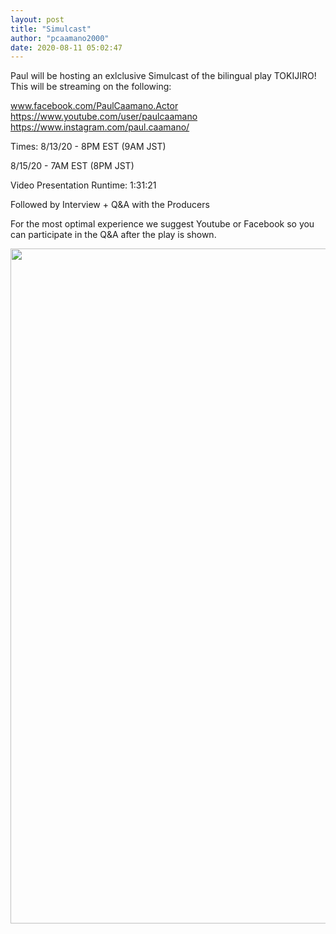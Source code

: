 ```yaml
---
layout: post
title: "Simulcast"
author: "pcaamano2000"
date: 2020-08-11 05:02:47
---
```

Paul will be hosting an exlclusive Simulcast of the bilingual play TOKIJIRO!
This will be streaming on the following:

www.facebook.com/PaulCaamano.Actor
https://www.youtube.com/user/paulcaamano
https://www.instagram.com/paul.caamano/

Times:
8/13/20 - 8PM EST (9AM JST)

8/15/20 - 7AM EST (8PM JST)

Video Presentation Runtime: 1:31:21

Followed by Interview + Q&A with the Producers




For the most optimal experience we suggest Youtube or Facebook so you can participate in the Q&A after the play is shown.


                                                              
<img width="750" height="1080" src="{{ site.baseurl }}/img/toki (1).jpg">
